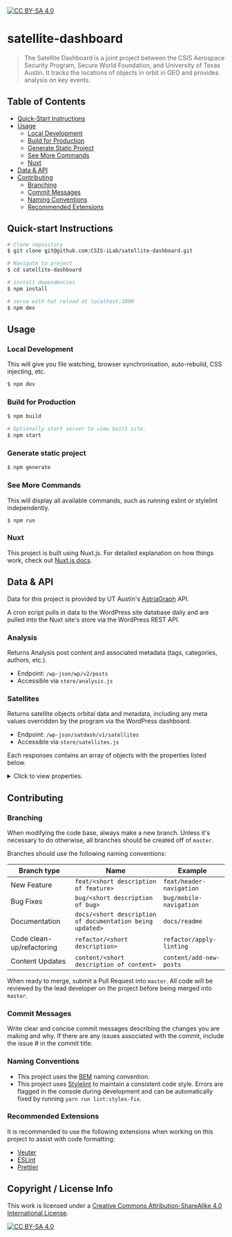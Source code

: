 [![CC BY-SA 4.0](https://img.shields.io/badge/license-cc%20by--sa%204.0-lightgrey.svg)](http://creativecommons.org/licenses/by-sa/4.0/)

# satellite-dashboard

> The Satellite Dashboard is a joint project between the CSIS Aerospace Security Program, Secure World Foundation, and University of Texas Austin. It tracks the locations of objects in orbit in GEO and provides analysis on key events.

## Table of Contents

- [Quick-Start Instructions](#quick-start-instructions)
- [Usage](#usage)
  - [Local Development](#local-development)
  - [Build for Production](#build-for-production)
  - [Generate Static Project](#generate-static-project)
  - [See More Commands](#see-more-commands)
  - [Nuxt](#nuxt)
- [Data & API](#data-api)
- [Contributing](#contributing)
  - [Branching](#branching)
  - [Commit Messages](#commit-messages)
  - [Naming Conventions](#naming-conventions)
  - [Recommended Extensions](#recommended-extensions)

## Quick-start Instructions

```bash
# Clone repository
$ git clone git@github.com:CSIS-iLab/satellite-dashboard.git

# Navigate to project
$ cd satellite-dashboard

# install dependencies
$ npm install

# serve with hot reload at localhost:3000
$ npm dev
```

## Usage

### Local Development

This will give you file watching, browser synchronisation, auto-rebuild, CSS injecting, etc.

```bash
$ npm dev
```

### Build for Production

```bash
$ npm build

# Optionally start server to view built site.
$ npm start
```

### Generate static project

```bash
$ npm generate
```

### See More Commands

This will display all available commands, such as running eslint or stylelint independently.

```shell
$ npm run
```

### Nuxt

This project is built using Nuxt.js. For detailed explanation on how things work, check out [Nuxt.js docs](https://nuxtjs.org).

## Data & API

Data for this project is provided by UT Austin's [AstriaGraph](http://astria.tacc.utexas.edu/AstriaGraph/) API.

A cron script pulls in data to the WordPress site database daily and are pulled into the Nuxt site's store via the WordPress REST API.

### Analysis

Returns Analysis post content and associated metadata (tags, categories, authors, etc.).

- Endpoint: `/wp-json/wp/v2/posts`
- Accessible via `store/analysis.js`

### Satellites

Returns satellite objects orbital data and metadata, including any meta values overridden by the program via the WordPress dashboard.

- Endpoint: `/wp-json/satdash/v1/satellites`
- Accessible via `store/satellites.js`

Each responses contains an array of objects with the properties listed below.

<details>
  <summary>Click to view properties.</summary>
  
  #### Example Data
  ```json
    {
      "id":"10000_2020-11-03T09:05:16.000000Z",
      "catalog_id":"10000",
      "source1":{
          "CatalogId":"10002",
          "Name":"TITAN 3C TRANSTAGE R\/B",
          "NoradId":"10002",
          "OrbitType":"GEO",
          "countryOfLaunch":"US",
          "source1LastCatalogUpdate":"2020-11-14T09:05:16.000000Z",
          "Source1Name":null
      },
      "source2":{
          "Type":"",
          "Status":"",
          "Purpose":"",
          "Lifetime":"",
          "Operator":"",
          "Contractor":"",
          "LaunchSite":"",
          "source2Name":"UCS",
          "LaunchVehicle":"",
          "source2UniqueId":7,
          "countryOfJurisdiction":"",
          "source2LastCatalogUpdate":"2020-05-20T15:44:00.000000Z"
      },
      "orbital":{
          "ArgP":0.87797688487499825,
          "Ecc":0.029299349237009727,
          "Epoch":"2020-11-13T22:17:34.000000Z",
          "Inc":0.23444950870574993,
          "MeanAnom":5.2347829487779922,
          "RAAN":5.5017097220786413,
          "SMA":43542224.427652501
      }
    },
  ```

  #### Fields & Types

  | field name               | type   | description                                                                                                                                      |
  | ------------------------ | ------ | ------------------------------------------------------------------------------------------------------------------------------------------------ |
  | source1UniqueId          | int    | AG data source unique identifier of source 1                                                                                                     |
  | source1Name              | string | Name of source 1                                                                                                                                 |
  | source1LastCatalogUpdate | string | Datetime that the data from source 1 was last updated                                                                                            |
  | CatalogId                | string | Unique ID of the space object                                                                                                                    |
  | Name                     | string | Name of the object                                                                                                                               |
  | NoradId                  | string | ID of the object assigned by the USAF                                                                                                            |
  | LaunchDate               | string | Datetime of the launch of the spaceobject                                                                                                        |
  | countryOfLaunch          | string | Name of country that launched the object                                                                                                         |
  | ArgP                     | float  | Variable describing the periapsis of the object’s orbit with an angle around the orbit from the equatorial plane; one of the parameters in a TLE |
  | Ecc                      | float  | Variable describing the shape of the object’s orbit; one of the parameters in a TLE                                                              |
  | Inc                      | float  | Variable describing the orientation of the object’s orbit relative to the equatorial plane of the earth; one of the parameters in a TLE          |
  | MeanAnom                 | float  | Variable describing the position of the object in its orbit; the “fast variable;” one of the parameters in a TLE                                 |
  | SMA                      | float  | Variable describing the size of the object’s orbit; one of the parameters in a TLE                                                               |
  | RAAN                     | float  | Variable describing the periapsis of the object’s orbit with a vector in the equatorial plane; one of the parameters in a TLE                    |
  | Epoch                    | string | Time corresponding to the orbit described by a TLE; one of the parameters in a TLE                                                               |
  | OrbitType                | string | Describes the regime of the orbit (just “GEO” for phase 1)                                                                                       |
  | source2UniqueId          | int    | AG data source unique identifier of source 2                                                                                                     |
  | source2Name              | string | Name of source 2                                                                                                                                 |
  | source2LastCatalogUpdate | string | Datetime that the data from source 2 was last updated                                                                                            |
  | LaunchSite               | string | Location from which the space object was launched                                                                                                |
  | LaunchVehicle            | string | Vehicle on which the space object was launched                                                                                                   |
  | countryOfJurisdiction    | string | Country that has legal power over the space object                                                                                               |
  | Contractor               | string | Entity contracted to work on space object’s mission                                                                                              |
  | Operator                 | string | Entity that manages the space object’s mission                                                                                                   |
  | Type                     | string | General type of the space object                                                                                                                 |
  | Purpose                  | string | Specified purpose of the space object’s mission                                                                                                  |
  | Status                   | string | Status of space object                                                                                                                           |
  | Lifetime                 | string | Expected lifetime of space object                                                                                                                |

</details>



## Contributing

### Branching

When modifying the code base, always make a new branch. Unless it's necessary to do otherwise, all branches should be created off of `master`.

Branches should use the following naming conventions:

| Branch type               | Name                                                      | Example                  |
| ------------------------- | --------------------------------------------------------- | ------------------------ |
| New Feature               | `feat/<short description of feature>`                     | `feat/header-navigation` |
| Bug Fixes                 | `bug/<short description of bug>`                          | `bug/mobile-navigation`  |
| Documentation             | `docs/<short description of documentation being updated>` | `docs/readme`            |
| Code clean-up/refactoring | `refactor/<short description>`                            | `refactor/apply-linting` |
| Content Updates           | `content/<short description of content>`                  | `content/add-new-posts`  |

When ready to merge, submit a Pull Request into `master`. All code will be reviewed by the lead developer on the project before being merged into `master`.

### Commit Messages

Write clear and concise commit messages describing the changes you are making and why. If there are any issues associated with the commit, include the issue # in the commit title.

### Naming Conventions

- This project uses the [BEM](http://getbem.com/introduction/) naming convention.
- This project uses [Stylelint](https://stylelint.io) to maintain a consistent code style. Errors are flagged in the console during development and can be automatically fixed by running `yarn run lint:styles-fix`.

### Recommended Extensions

It is recommended to use the following extensions when working on this project to assist with code formatting:

- [Veuter](https://marketplace.visualstudio.com/items?itemName=octref.vetur)
- [ESLint](https://marketplace.visualstudio.com/items?itemName=dbaeumer.vscode-eslint)
- [Prettier](https://marketplace.visualstudio.com/items?itemName=esbenp.prettier-vscode)

## Copyright / License Info

This work is licensed under a [Creative Commons Attribution-ShareAlike 4.0
International License](http://creativecommons.org/licenses/by-sa/4.0/).

[![CC BY-SA 4.0](https://licensebuttons.net/l/by-sa/4.0/88x31.png)](http://creativecommons.org/licenses/by-sa/4.0/)

